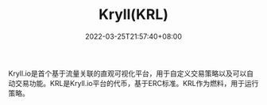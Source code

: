 ﻿---
weight: 
title: "Kryll(KRL)"
description: "Kryll.io是首个基于流量关联的直观可视化平台，用于自定义交易策略以及可以自动交易功能"
date: 2022-03-25T21:57:40+08:00
lastmod: 2022-03-25T16:45:40+08:00
draft: false
authors: ["Metabd"]
featuredImage: "kryllkrl.webp"
link: ""
tags: ["数字代币","Kryll(KRL)"]
categories: ["navigation"]
navigation: ["数字代币"]
lightgallery: true
toc: true
pinned: false
recommend: false
recommend1: false
---
Kryll.io是首个基于流量关联的直观可视化平台，用于自定义交易策略以及可以自动交易功能。KRL是Kryll.io平台的代币，基于ERC标准。KRL作为燃料，用于运行策略。
